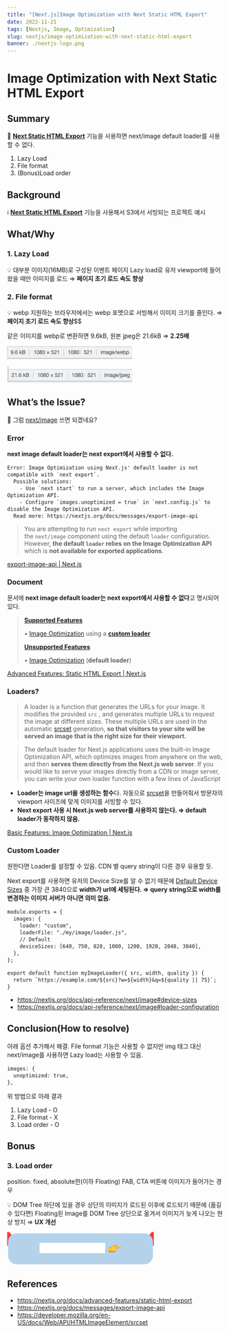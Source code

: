 ```yaml
---
title: "[Next.js]Image Optimization with Next Static HTML Export"
date: 2022-11-21
tags: [Nextjs, Image, Optimization]
slug: nextjs/image-optimization-with-next-static-html-export
banner: ./nextjs-logo.png
---
```


# Image Optimization with Next Static HTML Export

## Summary

💬 [**Next Static HTML Export**](https://nextjs.org/docs/advanced-features/static-html-export) 기능을 사용하면 next/image default loader를 사용할 수 없다.

1. Lazy Load
2. File format
3. (Bonus)Load order

## Background

ℹ️ [**Next Static HTML Export**](https://nextjs.org/docs/advanced-features/static-html-export) 기능을 사용해서 S3에서 서빙되는 프로젝트 예시

## What/Why

### 1. Lazy Load

💡 대부분 이미지(16MB)로 구성된 이벤트 페이지
Lazy load로 유저 viewport에 들어왔을 때만 이미지를 로드
⇒ **페이지 초기 로드 속도 향상**

### 2. File format

💡 webp 지원하는 브라우저에서는 webp 포맷으로 서빙해서 이미지 크기를 줄인다.
⇒ **페이지 초기 로드 속도 향상**\$\$

같은 이미지를 webp로 변환하면 9.6kB, 원본 jpeg은 21.6kB ⇒ **2.25배**

![image-optimization-webp](./image-optimization-webp.png)

![image-optimization-jpeg](./image-optimization-jpeg.png)

## What’s the Issue?

💬 그럼 [next/image](https://nextjs.org/docs/api-reference/next/image) 쓰면 되겠네요?

### Error

**next image default loader는 next export에서 사용할 수 없다.**

```tsx
Error: Image Optimization using Next.js' default loader is not compatible with `next export`.
  Possible solutions:
    - Use `next start` to run a server, which includes the Image Optimization API.
    - Configure `images.unoptimized = true` in `next.config.js` to disable the Image Optimization API.
  Read more: https://nextjs.org/docs/messages/export-image-api
```

> You are attempting to run `next export` while importing the `next/image` component using the default `loader` configuration.
> However, **the default `loader` relies on the Image Optimization API** which is **not available for exported applications**.

[export-image-api | Next.js](https://nextjs.org/docs/messages/export-image-api)

### Document

문서에 **next image default loader는 next export에서 사용할 수 없다**고 명시되어있다.

> **[Supported Features](https://nextjs.org/docs/advanced-features/static-html-export#supported-features)**
>
> • [Image Optimization](https://nextjs.org/docs/basic-features/image-optimization) using a [**custom loader**](https://nextjs.org/docs/basic-features/image-optimization#loaders) 
> 
> **[Unsupported Features](https://nextjs.org/docs/advanced-features/static-html-export#unsupported-features)**
> 
> • [Image Optimization](https://nextjs.org/docs/basic-features/image-optimization) (**default loader**)

[Advanced Features: Static HTML Export | Next.js](https://nextjs.org/docs/advanced-features/static-html-export#next-export)

### Loaders?

> A loader is a function that generates the URLs for your image. It modifies the provided `src`
> , and generates multiple URLs to request the image at different sizes. These multiple URLs are used in the automatic [srcset](https://developer.mozilla.org/en-US/docs/Web/API/HTMLImageElement/srcset) generation, **so that visitors to your site will be served an image that is the right size for their viewport.**

> The default loader for Next.js applications uses the built-in Image Optimization API, which optimizes images from anywhere on the web, and then **serves them directly from the Next.js web server**. If you would like to serve your images directly from a CDN or image server, you can write your own loader function with a few lines of JavaScript

- **Loader는 image url을 생성하는 함수**다. 자동으로 [srcset](https://developer.mozilla.org/en-US/docs/Web/API/HTMLImageElement/srcset)을 만들어줘서 방문자의 viewport 사이즈에 맞게 이미지를 서빙할 수 있다.
- **Next export 사용 시 Next.js web server를 사용하지 않는다. ⇒ default loader가 동작하지 않음.**

[Basic Features: Image Optimization | Next.js](https://nextjs.org/docs/basic-features/image-optimization#loaders)

### Custom Loader

원한다면 Loader를 설정할 수 있음. CDN 별 query string이 다른 경우 유용할 듯.

Next export를 사용하면 유저의 Device Size를 알 수 없기 때문에 [Default Device Sizes](https://nextjs.org/docs/api-reference/next/image#device-sizes) 중 가장 큰 3840으로 **width가 url에 세팅된다. ⇒ query string으로 width를 변경하는 이미지 서버가 아니면 의미 없음.**

```tsx
module.exports = {
  images: {
    loader: "custom",
    loaderFile: "./my/image/loader.js",
    // Default
    deviceSizes: [640, 750, 828, 1080, 1200, 1920, 2048, 3840],
  },
};
```

```tsx
export default function myImageLoader({ src, width, quality }) {
  return `https://example.com/${src}?w=${width}&q=${quality || 75}`;
}
```

- https://nextjs.org/docs/api-reference/next/image#device-sizes
- https://nextjs.org/docs/api-reference/next/image#loader-configuration

## Conclusion(How to resolve)

아래 옵션 추가해서 해결. File format 기능은 사용할 수 없지만 img 태그 대신 next/image를 사용하면 Lazy load는 사용할 수 있음.

```tsx
images: {
  unoptimized: true,
},
```

위 방법으로 아래 결과

1. Lazy Load - O
2. File format - X
3. Load order - O

## Bonus

### 3. Load order

position: fixed, absolute한(이하 Floating) FAB, CTA 버튼에 이미지가 들어가는 경우

💡 DOM Tree 하단에 있을 경우 상단의 이미지가 로드된 이후에 로드되기 때문에 (옮길 수 있다면) Floating된 Image를 DOM Tree 상단으로 옮겨서 이미지가 늦게 나오는 현상 방지
⇒ **UX 개선**

![image-optimization-floating](./image-optimization-floating.png)

## References

- https://nextjs.org/docs/advanced-features/static-html-export
- https://nextjs.org/docs/messages/export-image-api
- https://developer.mozilla.org/en-US/docs/Web/API/HTMLImageElement/srcset
